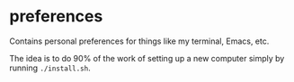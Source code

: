 # preferences
Contains personal preferences for things like my terminal, Emacs, etc.

The idea is to do 90% of the work of setting up a new computer simply by running `./install.sh`.
